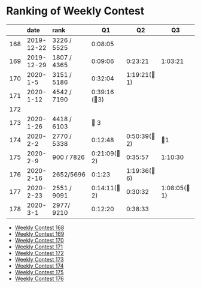 # Ranking of Weekly Contest



|     | date       | rank        | Q1                | Q2              | Q3               | Q4  |
|:--- |:---------- |:----------- | ----------------- | --------------- | ---------------- | --- |
| 168 | 2019-12-22 | 3226 / 5525 | 0:08:05           |                 |                  |     |
| 169 | 2019-12-29 | 1807 / 4365 | 0:09:06           | 0:23:21         | 1:03:21          |     |
| 170 | 2020-1-5   | 3151 / 5186 | 0:32:04           | 1:19:21(:bug:1) |                  |     |
| 171 | 2020-1-12  | 4542 / 7190 | 0:39:16  (:bug:3) |                 |                  |     |
| 172 |            |             |                   |                 |                  |     |
| 173 | 2020-1-26  | 4418 / 6103 | :bug: 3           |                 |                  |     |
| 174 | 2020-2-2   | 2770 / 5338 | 0:12:48           | 0:50:39(:bug:2) | :bug:1           |     |
| 175 | 2020-2-9   | 900 / 7826  | 0:21:09(:bug: 2)  | 0:35:57         | 1:10:30          |     |
| 176 | 2020-2-16  | 2652/5696   | 0:1:23            | 1:19:36(:bug:6) |                  |     |
| 177 | 2020-2-23  | 2551 / 9091 | 0:14:11(:bug: 2)  | 0:30:32         | 1:08:05(:bug: 1) |     |
| 178 | 2020-3-1   | 2977/ 9210  | 0:12:20           | 0:38:33         |                  |     |

-   [Weekly Contest 168](https://leetcode.com/contest/weekly-contest-168/)
-   [Weekly Contest 169](https://leetcode.com/contest/weekly-contest-169/ranking)
-   [Weekly Contest 170](https://leetcode.com/contest/weekly-contest-170/ranking/)
-   [Weekly Contest 171](https://leetcode.com/contest/weekly-contest-171/ranking/)
-   [Weekly Contest 172](https://leetcode.com/contest/weekly-contest-172/ranking/)
-   [Weekly Contest 173](https://leetcode.com/contest/weekly-contest-173/ranking/)
-   [Weekly Contest 174](https://leetcode.com/contest/weekly-contest-174/ranking/)
-   [Weekly Contest 175](https://leetcode.com/contest/weekly-contest-175/ranking/)
-   [Weekly Contest 176](https://leetcode.com/contest/weekly-contest-176/ranking/)
